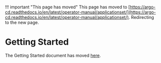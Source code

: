 <meta http-equiv="refresh" content="1; url='https://argo-cd.readthedocs.io/en/latest/operator-manual/applicationset/'" />

!!! important "This page has moved"
    This page has moved to [https://argo-cd.readthedocs.io/en/latest/operator-manual/applicationset/](https://argo-cd.readthedocs.io/en/latest/operator-manual/applicationset/). Redirecting to the new page.

# Getting Started

The Getting Started document has moved [here](Getting-Started.md).
